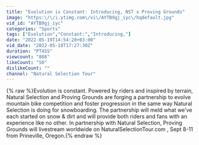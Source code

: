 ```yaml
---
title: "Evolution is Constant: Introducing, NST x Proving Grounds"
image: "https:\/\/i.ytimg.com\/vi\/AYTB9gj_iyc\/hqdefault.jpg"
vid_id: "AYTB9gj_iyc"
categories: "Sports"
tags: ["Evolution","Constant:","Introducing,"]
date: "2022-05-19T14:54:28+03:00"
vid_date: "2022-05-18T17:27:30Z"
duration: "PT45S"
viewcount: "808"
likeCount: "50"
dislikeCount: ""
channel: "Natural Selection Tour"
---
```

{% raw %}Evolution is constant. Powered by riders and inspired by terrain, Natural Selection and Proving Grounds are forging a partnership to evolve mountain bike competition and foster progression in the same way Natural Selection is doing for snowboarding. The partnership will meld what we’ve each started on snow &amp; dirt and will provide both riders and fans with an experience like no other. In partnership with Natural Selection, Proving Grounds will livestream worldwide on NaturalSelectionTour.com , Sept 8-11 from Prineville, Oregon.{% endraw %}
